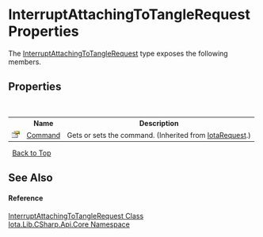 # InterruptAttachingToTangleRequest Properties
 

The <a href="T_Iota_Lib_CSharp_Api_Core_InterruptAttachingToTangleRequest">InterruptAttachingToTangleRequest</a> type exposes the following members.


## Properties
&nbsp;<table><tr><th></th><th>Name</th><th>Description</th></tr><tr><td>![Public property](media/pubproperty.gif "Public property")</td><td><a href="P_Iota_Lib_CSharp_Api_Core_IotaRequest_Command">Command</a></td><td>
Gets or sets the command.
 (Inherited from <a href="T_Iota_Lib_CSharp_Api_Core_IotaRequest">IotaRequest</a>.)</td></tr></table>&nbsp;
<a href="#interruptattachingtotanglerequest-properties">Back to Top</a>

## See Also


#### Reference
<a href="T_Iota_Lib_CSharp_Api_Core_InterruptAttachingToTangleRequest">InterruptAttachingToTangleRequest Class</a><br /><a href="N_Iota_Lib_CSharp_Api_Core">Iota.Lib.CSharp.Api.Core Namespace</a><br />